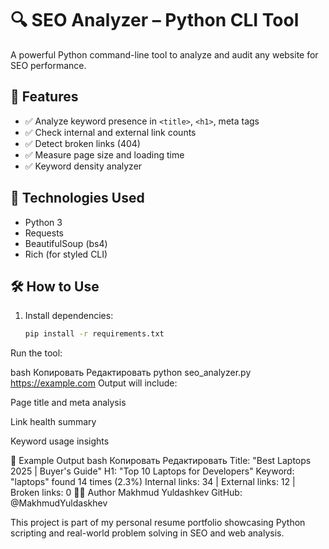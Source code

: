 # 🔍 SEO Analyzer – Python CLI Tool

A powerful Python command-line tool to analyze and audit any website for SEO performance.

## 🌟 Features

- ✅ Analyze keyword presence in `<title>`, `<h1>`, meta tags
- ✅ Check internal and external link counts
- ✅ Detect broken links (404)
- ✅ Measure page size and loading time
- ✅ Keyword density analyzer

## 🚀 Technologies Used

- Python 3
- Requests
- BeautifulSoup (bs4)
- Rich (for styled CLI)

## 🛠️ How to Use

1. Install dependencies:
   ```bash
   pip install -r requirements.txt
Run the tool:

bash
Копировать
Редактировать
python seo_analyzer.py https://example.com
Output will include:

Page title and meta analysis

Link health summary

Keyword usage insights

📂 Example Output
bash
Копировать
Редактировать
Title: "Best Laptops 2025 | Buyer's Guide"
H1: "Top 10 Laptops for Developers"
Keyword: "laptops" found 14 times (2.3%)
Internal links: 34 | External links: 12 | Broken links: 0
👨‍💻 Author
Makhmud Yuldashkev
GitHub: @MakhmudYuldaskhev

This project is part of my personal resume portfolio showcasing Python scripting and real-world problem solving in SEO and web analysis.